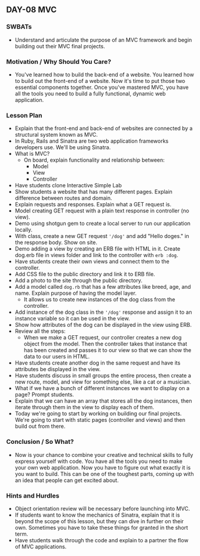 ## DAY-08 MVC 

### SWBATs
+ Understand and articulate the purpose of an MVC framework and begin building out their MVC final projects.

### Motivation / Why Should You Care?
+ You've learned how to build the back-end of a website. You learned how to build out the front-end of a website. Now it's time to put those two essential components together. Once you've mastered MVC, you have all the tools you need to build a fully functional, dynamic web application.

### Lesson Plan
+ Explain that the front-end and back-end of websites are connected by a structural system known as MVC.
+ In Ruby, Rails and Sinatra are two web application frameworks developers use. We'll be using Sinatra.
+ What is MVC?
  + On board, explain functionality and relationship between:
    + Model
    + View
    + Controller
+ Have students clone Interactive Simple Lab
+ Show students a website that has many different pages. Explain difference between routes and domain.
+ Explain requests and responses. Explain what a GET request is. 
+ Model creating GET request with a plain text response in controller (no view).
+ Demo using shotgun gem to create a local server to run our application locally.
+ With class, create a new GET request `'/dog'` and add "Hello doges." in the response body. Show on site.
+ Demo adding a view by creating an ERB file with HTML in it. Create dog.erb file in views folder and link to the controller with `erb :dog`.
+ Have students create their own views and connect them to the controller.
+ Add CSS file to the public directory and link it to ERB file.
+ Add a photo to the site through the public directory.
+ Add a model called `dog.rb` that has a few attributes like breed, age, and name. Explain purpose of having the model layer.
  + It allows us to create new instances of the dog class from the controller.
+ Add instance of the dog class in the `'/dog'` response and assign it to an instance variable so it can be used in the view.
+ Show how attributes of the dog can be displayed in the view using ERB.
+ Review all the steps:
  + When we make a GET request, our controller creates a new dog object from the model. Then the controller takes that instance that has been created and passes it to our view so that we can show the data to our users in HTML.
+ Have students create another dog in the same request and have its attributes be displayed in the view.
+ Have students discuss in small groups the entire process, then create a new route, model, and view for something else, like a cat or a musician.
+ What if we have a bunch of different instances we want to display on a page? Prompt students.
+ Explain that we can have an array that stores all the dog instances, then iterate through them in the view to display each of them. 
+ Today we're going to start by working on building our final projects. We're going to start with static pages (controller and views) and then build out from there.

### Conclusion / So What?
+ Now is your chance to combine your creative and technical skills to fully express yourself with code. You have all the tools you need to make your own web application. Now you have to figure out what exactly it is you want to build. This can be one of the toughest parts, coming up with an idea that people can get excited about.

### Hints and Hurdles
+ Object orientation review will be necessary before launching into MVC.
+ If students want to know the mechanics of Sinatra, explain that it is beyond the scope of this lesson, but they can dive in further on their own. Sometimes you have to take these things for granted in the short term.
+ Have students walk through the code and explain to a partner the flow of MVC applications.